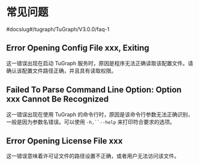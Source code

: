 # 常见问题
#docslug#/tugraph/TuGraph/V3.0.0/faq-1
## Error Opening Config File xxx, Exiting

这一错误出现在启动 TuGraph 服务时，原因是程序无法正确读取该配置文件。请确认该配置文件路径正确，并且具有读取权限。

## Failed To Parse Command Line Option: Option xxx Cannot Be Recognized

这一错误出现在使用 TuGraph 的命令行时，原因是该命令行参数无法正确识别，一般是因为参数名错误。可以使用 `-h,``--help` 来打印符合要求的选项。

## Error Opening License File xxx

这一错误意味着许可证文件的路径设置不正确，或者用户无法访问该文件。
